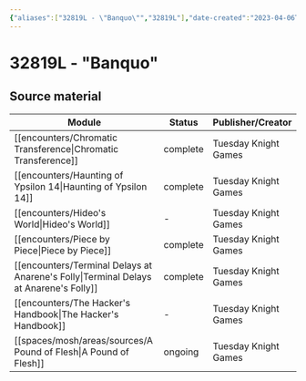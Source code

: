 ```yaml
---
{"aliases":["32819L - \"Banquo\"","32819L"],"date-created":"2023-04-06T19:23","date-modified":"2023-04-22T14:46","dg-publish":true,"tags":["mosh","mosh/locations/cluster"],"title":"32819L - \"Banquo\"","up":"[[clusters]]","permalink":"/spaces/mosh/support/32819-l/","dgPassFrontmatter":true}
---
```



# 32819L - "Banquo"

## Source material

| Module                                                                                   | Status   | Publisher/Creator    |
| ---------------------------------------------------------------------------------------- | -------- | -------------------- |
| [[encounters/Chromatic Transference\|Chromatic Transference]]                         | complete | Tuesday Knight Games |
| [[encounters/Haunting of Ypsilon 14\|Haunting of Ypsilon 14]]                         | complete | Tuesday Knight Games |
| [[encounters/Hideo's World\|Hideo's World]]                                           | \-       | Tuesday Knight Games |
| [[encounters/Piece by Piece\|Piece by Piece]]                                         | complete | Tuesday Knight Games |
| [[encounters/Terminal Delays at Anarene's Folly\|Terminal Delays at Anarene's Folly]] | complete | Tuesday Knight Games |
| [[encounters/The Hacker's Handbook\|The Hacker's Handbook]]                           | \-       | Tuesday Knight Games |
| [[spaces/mosh/areas/sources/A Pound of Flesh\|A Pound of Flesh]]                      | ongoing  | Tuesday Knight Games |

